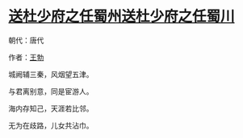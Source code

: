 # [送杜少府之任蜀州送杜少府之任蜀川](http://so.gushiwen.org/view_3175.aspx)

朝代：唐代

作者：[王勃](http://so.gushiwen.org/author_289.aspx)

城阙辅三秦，风烟望五津。

与君离别意，同是宦游人。

海内存知己，天涯若比邻。

无为在歧路，儿女共沾巾。

